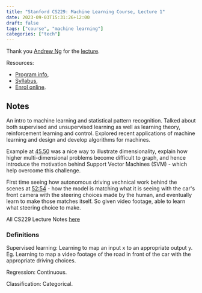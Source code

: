 ```yaml
---
title: "Stanford CS229: Machine Learning Course, Lecture 1"
date: 2023-09-03T15:31:26+12:00
draft: false
tags: ["course", "machine learning"]
categories: ["tech"]
---
```


Thank you [Andrew Ng](https://www.andrewng.org/) for the [lecture](https://www.youtube.com/watch?v=jGwO_UgTS7I).

Resources:
- [Program info](https://learn.stanford.edu/Social-AI-YouTube.html?utm_source=YouTube&utm_medium=Social&utm_campaign=cs229_lec1_2018),
- [Syllabus](http://cs229.stanford.edu/syllabus-autumn2018.html),
- [Enrol online](https://www.coursera.org/specializations/machine-learning-introduction?action=enroll).


## Notes

An intro to machine learning and statistical pattern recognition. Talked about both supervised and unsupervised learning as well as learning theory, reinforcement learning and control. Explored recent applications of machine learning and design and develop algorithms for machines.

Example at [45.50](https://youtu.be/jGwO_UgTS7I?t=2750) was a nice way to illustrate dimensionality, explain how higher multi-dimensional problems become difficult to graph, and hence introduce the motivation behind Support Vector Machines (SVM) - which help overcome this challenge. 

First time seeing how autonomous driving vechnical work behind the scenes at [52:54](https://youtu.be/jGwO_UgTS7I?t=3174) - how the model is matching what it is seeing with the car's front camera with the steering choices made by the human, and eventually learn to make those matches itself. So given video footage, able to learn what steering choice to make. 

All CS229 Lecture Notes [here](https://github.com/yiyangjessieyu/Machine-Learning/blob/main/lectures/main_notes.pdf)

### Definitions

Supervised learning: Learning to map an input x to an appropriate output y. Eg. Learning to map a video footage of the road in front of the car with the appropriate driving choices. 

Regression: Continuous.

Classification: Categorical. 